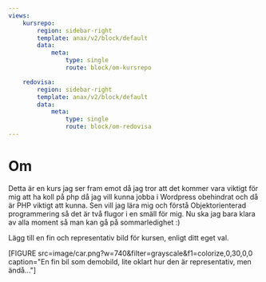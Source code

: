 ```yaml
---
views:
    kursrepo:
        region: sidebar-right
        template: anax/v2/block/default
        data:
            meta:
                type: single
                route: block/om-kursrepo

    redovisa:
        region: sidebar-right
        template: anax/v2/block/default
        data:
            meta:
                type: single
                route: block/om-redovisa
---
```

Om
=========================

Detta är en kurs jag ser fram emot då jag tror att det kommer vara viktigt för mig att ha koll på php då jag vill kunna jobba i Wordpress obehindrat och då är PHP viktigt att kunna. Sen vill jag lära mig och förstå Objektorienterad programmering så det är två flugor i en smäll för mig. Nu ska jag bara klara av alla moment så man kan gå på sommarledighet :)

Lägg till en fin och representativ bild för kursen, enligt ditt eget val.

[FIGURE src=image/car.png?w=740&filter=grayscale&f1=colorize,0,30,0,0 caption="En fin bil som demobild, lite oklart hur den är representativ, men ändå..."]
